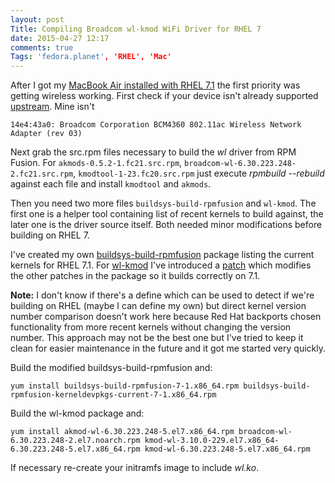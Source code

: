 ```yaml
---
layout: post
Title: Compiling Broadcom wl-kmod WiFi Driver for RHEL 7
date: 2015-04-27 12:17
comments: true
Tags: 'fedora.planet', 'RHEL', 'Mac'
---
```


After I got my 
[MacBook Air installed with RHEL 7.1](/blog/2015/04/26/installing-red-hat-enterprise-linux-7-on-macbook-air-2015/)
the first priority was getting wireless working. 
First check if your device isn't already supported
[upstream](http://linuxwireless.org/en/users/Drivers/b43/#Supported_devices). Mine isn't

    14e4:43a0: Broadcom Corporation BCM4360 802.11ac Wireless Network Adapter (rev 03)

Next grab the src.rpm files necessary to build the *wl* driver from RPM Fusion.
For `akmods-0.5.2-1.fc21.src.rpm`, `broadcom-wl-6.30.223.248-2.fc21.src.rpm`,
`kmodtool-1-23.fc20.src.rpm` just execute *rpmbuild --rebuild* against each file
and install `kmodtool` and `akmods`.

Then you need two more files `buildsys-build-rpmfusion` and `wl-kmod`.
The first one is a helper tool containing list of recent kernels to build against,
the later one is the driver source itself. Both needed minor modifications before
building on RHEL 7.

I've created my own 
[buildsys-build-rpmfusion](https://github.com/atodorov/buildsys-build-rpmfusion-for-rhel7) package listing the current kernels
for RHEL 7.1. For [wl-kmod](https://github.com/atodorov/wl-kmod-for-rhel7) I've introduced a 
[patch](https://github.com/atodorov/wl-kmod-for-rhel7/blob/master/wl-kmod-100_redhat.patch)
which modifies the other patches in the package so it builds correctly on 7.1.

**Note:** I don't know if there's a define which can be used to detect if we're building
on RHEL (maybe I can define my own) but direct kernel version number comparison doesn't
work here because Red Hat backports chosen functionality from more recent kernels without
changing the version number. This approach may not be the best one but I've tried to keep it clean
for easier maintenance in the future and it got me started very quickly.

Build the modified buildsys-build-rpmfusion and:

    yum install buildsys-build-rpmfusion-7-1.x86_64.rpm buildsys-build-rpmfusion-kerneldevpkgs-current-7-1.x86_64.rpm


Build the wl-kmod package and:

    yum install akmod-wl-6.30.223.248-5.el7.x86_64.rpm broadcom-wl-6.30.223.248-2.el7.noarch.rpm kmod-wl-3.10.0-229.el7.x86_64-6.30.223.248-5.el7.x86_64.rpm kmod-wl-6.30.223.248-5.el7.x86_64.rpm

If necessary re-create your initramfs image to include *wl.ko*.
